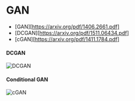 


# GAN

* [GAN][https://arxiv.org/pdf/1406.2661.pdf]
* [DCGAN][https://arxiv.org/pdf/1511.06434.pdf]
* [cGAN][https://arxiv.org/pdf/1411.1784.pdf]



#### DCGAN

![DCGAN](https://github.com/JeongJiHeon/Torch/blob/master/DCGAN.png)



#### Conditional GAN
![cGAN](https://github.com/JeongJiHeon/Torch/blob/master/cgan.png)



